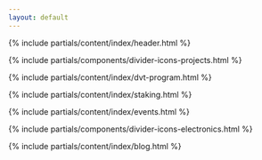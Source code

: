 ```yaml
---
layout: default
---
```



{% include partials/content/index/header.html %}

{% include partials/components/divider-icons-projects.html %}

{% include partials/content/index/dvt-program.html %}

{% include partials/content/index/staking.html %}

{% include partials/content/index/events.html %}

{% include partials/components/divider-icons-electronics.html %}

{% include partials/content/index/blog.html %}
